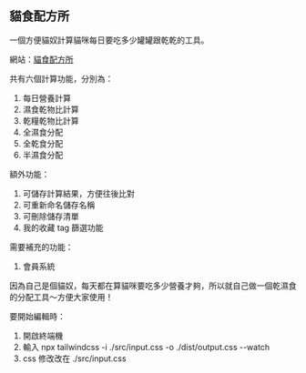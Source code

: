 ## 貓食配方所
一個方便貓奴計算貓咪每日要吃多少罐罐跟乾乾的工具。

網站：<a href="https://abby-tsai.github.io/cat-food-tool/src/index.html">貓食配方所</a>

共有六個計算功能，分別為：
1. 每日營養計算
2. 濕食乾物比計算
3. 乾糧乾物比計算
4. 全濕食分配
5. 全乾食分配
6. 半濕食分配

額外功能：
1. 可儲存計算結果，方便往後比對
2. 可重新命名儲存名稱
3. 可刪除儲存清單
4. 我的收藏 tag 篩選功能

需要補充的功能：
1. 會員系統

因為自己是個貓奴，每天都在算貓咪要吃多少營養才夠，所以就自己做一個乾濕食的分配工具～方便大家使用！

要開始編輯時：
1. 開啟終端機
2. 輸入 npx tailwindcss -i ./src/input.css -o ./dist/output.css --watch
3. css 修改改在 ./src/input.css